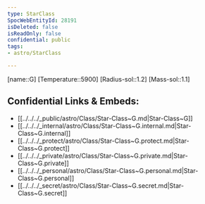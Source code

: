 ```yaml
---
type: StarClass
SpocWebEntityId: 28191
isDeleted: false
isReadOnly: false
confidential: public
tags:
- astro/StarClass

---
```

[name::G]
[Temperature::5900]
[Radius-sol::1.2]
[Mass-sol::1.1]




## Confidential Links & Embeds: 
- [[../../../_public/astro/Class/Star-Class~G.md|Star-Class~G]] 
- [[../../../_internal/astro/Class/Star-Class~G.internal.md|Star-Class~G.internal]] 
- [[../../../_protect/astro/Class/Star-Class~G.protect.md|Star-Class~G.protect]] 
- [[../../../_private/astro/Class/Star-Class~G.private.md|Star-Class~G.private]] 
- [[../../../_personal/astro/Class/Star-Class~G.personal.md|Star-Class~G.personal]] 
- [[../../../_secret/astro/Class/Star-Class~G.secret.md|Star-Class~G.secret]]

